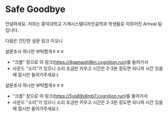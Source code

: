 # Safe Goodbye
안녕하세요. 저희는 홍익대학교 기계시스템디자인공학과 학생들로 이루어진 Arrival 팀입니다.

다음은 간단한 설문 링크 이오니

설문조사 하나만 부탁할게ㅎㅎㅎ
- "크롬" 창으로 이 링크(https://4gamaoh9kn.cognition.run)를 들어가서
- 사운드 "소리"가 있으니 소리 조금만 키우고
시간은 2-3분 정도면 되니까 시간 있을때 잠시만 들어가주세요:)

설문조사 하나만 부탁할게ㅎㅎㅎ
- "크롬" 창으로 이 링크(https://5yp89s8mb7.cognition.run)를 들어가서
- 사운드 "소리"가 있으니 소리 조금만 키우고
시간은 2-3분 정도면 되니까 시간 있을때 잠시만 들어가주세요:)
